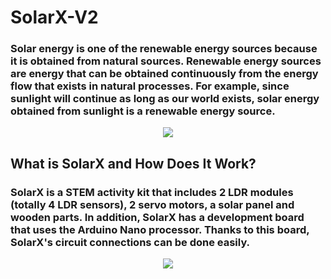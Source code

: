 # SolarX-V2
### Solar energy is one of the renewable energy sources because it is obtained from natural sources. Renewable energy sources are energy that can be obtained continuously from the energy flow that exists in natural processes. For example, since sunlight will continue as long as our world exists, solar energy obtained from sunlight is a renewable energy source. 

<p align="center">
  <img src="https://github.com/Robotistan/SolarX-V2/assets/112697142/bfbadeda-d5c8-4ec0-b7cf-682f13bd6a7f" />
</p>

## What is SolarX and How Does It Work? 
### SolarX is a STEM activity kit that includes 2 LDR modules (totally 4 LDR sensors), 2 servo motors, a solar panel and wooden parts. In addition, SolarX has a development board that uses the Arduino Nano processor. Thanks to this board, SolarX's circuit connections can be done easily.

<p align="center">
  <img src="https://github.com/Robotistan/SolarX-V2/assets/112697142/4cd5687d-67bc-4322-b035-0313d53bbeb8" />
</p>
